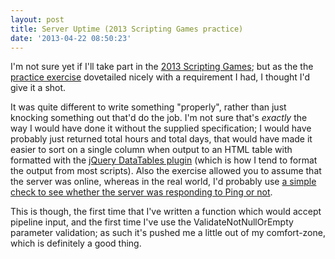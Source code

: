 ```yaml
---
layout: post
title: Server Uptime (2013 Scripting Games practice)
date: '2013-04-22 08:50:23'
---
```



I'm not sure yet if I'll take part in the [2013 Scripting Games](http://blogs.technet.com/b/heyscriptingguy/archive/2013/04/17/2013-scripting-games-competitor-s-guide.aspx); but as the the [practice exercise](http://blogs.technet.com/b/heyscriptingguy/archive/2013/04/18/advanced-practice-for-2013-scripting-games.aspx) dovetailed nicely with a requirement I had, I thought I'd give it a shot.

<script src="https://gist.github.com/BenNeise/5434335.js"></script>

It was quite different to write something "properly", rather than just knocking something out that'd do the job. I'm not sure that's *exactly* the way I would have done it without the supplied specification; I would have probably just returned total hours and total days, that would have made it easier to sort on a single column when output to an HTML table with formatted with the [jQuery DataTables plugin](http://www.datatables.net/) (which is how I tend to format the output from most scripts). Also the exercise allowed you to assume that the server was online, whereas in the real world, I'd probably use [a simple check to see whether the server was responding to Ping or not](http://ben.neise.co.uk/index.php?s=ping).

This is though, the first time that I've written a function which would accept pipeline input, and the first time I've use the ValidateNotNullOrEmpty parameter validation; as such it's pushed me a little out of my comfort-zone, which is definitely a good thing.


